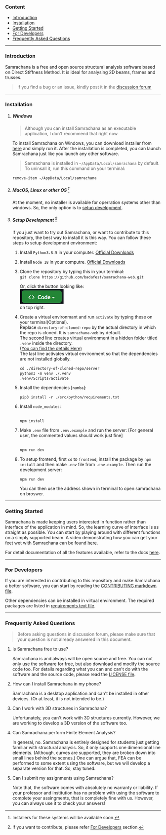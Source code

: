 ### Content <!-- omit in toc -->

- [Introduction](#introduction)
- [Installation](#installation)
- [Getting Started](#getting-started)
- [For Developers](#for-developers)
- [Frequently Asked Questions](#frequently-asked-questions)

---

### Introduction

Samrachana is a free and open source structural analysis software based on Direct Stiffness Method. It is ideal for analysing 2D beams, frames and trusses.

> If you find a bug or an issue, kindly post it in the [discussion forum](https://github.com/badafest/samrachana-web/discussions)

---

### Installation

1.  ##### Windows

    > Although you can install Samrachana as an executable application, I don't recommend that right now.

    To install Samrachana on Windows, you can download installer from [here](https://github.com/Badafest/samrachana-web/releases/download/v1.0.0/samrachana-1.0.0.Setup.exe) and simply run it. After the installation is completed, you can launch Samrachana just like you launch any other software.

    > Samrachana is installed in `~/AppData/Local/samrachana` by default. To uninsall it, run this command on your terminal:

    ```
    remove-item ~/AppData/Local/samrachana
    ```

2.  ##### MacOS, Linux or other OS [^1]

    [^1]: Installers for these systems will be available soon.

    At the moment, no installer is available for operration systems other than windows. So, the only option is to [setup development](#setup-development).

3.  ##### Setup Development [^2]

    [^2]: If you want to contribute, please refer [For Developers](#for-developers) section.

    If you just want to try out Samrachana, or want to contribute to this repository, the best way to install it is this way. You can follow these steps to setup development environment:

    1.  Install `Python3.8.5` in your computer. [Official Downloads](https://www.python.org/ftp/python/3.8.5)
    2.  Install `Node 18` in your computre. [Official Downloads](https://nodejs.org/dist/v18.13.0)
    3.  Clone the repository by typing this in your terminal:  
         `git clone https://github.com/badafest/samrachana-web.git`

        Or, click the button looking like:  
         ![clone button](./.github/img/code.png)  
         on top right.

    4.  Create a virtual environmant and run `activate` by typing these on your terminal(Optional).  
        Replace `directory-of-cloned-repo` by the actual directory in which the repo is cloned. It is `samrachana-web` by default.  
        The second line creates virtual environment in a hidden folder titled `.venv` inside the directory.  
        [(You can find the details Here)](https://docs.python.org/3/library/venv.html)  
        The last line activates virtual environment so that the dependencies are not installed globally.

        ```
        cd ./directory-of-cloned-repo/server
        python3 -m venv ./.venv
        .venv/Scripts/activate
        ```

    5.  Install the dependencies [`numba`]:

        ```
        pip3 install -r ./src/python/requirements.txt
        ```

    6.  Install `node_modules`:

        ```

        npm install
        ```

    7.  Make `.env` file from `.env.example` and run the server: [For general user, the commented values should work just fine]

        ```

        npm run dev
        ```

    8.  To setup frontend, first `cd` to `frontend`, install the package by `npm install` and then make `.env` file from `.env.example`. Then run the development server:

        ```
        npm run dev
        ```

        You can then use the address shown in terminal to open samrachana on broswer.

---

### Getting Started

Samrachana is made keeping users interested in function rather than interface of the application in mind. So, the learning curve of interface is as straight as possible. You can start by playing around with different functions on a simply supported beam. A video demonstrating how you can get your feet wet with Samrachana can be found [here](https://link-to-video).

For detail documentation of all the features available, refer to the docs [here](https://github.com/Badafest/samrachana-web/wiki).

---

### For Developers

If you are interested in contributing to this repository and make Samrachana a better software, you can start by reading the [CONTRIBUTING markdown file](./CONTRIBUTING.md).

Other dependencies can be installed in virtual environment. The required packages are listed in [requirements text file](src/requirements.txt).

---

### Frequently Asked Questions

> Before asking questions in discussion forum, please make sure that your question is not already answered in this document.

1. Is Samrachana free to use?

   Samrachana is and always will be open source and free. You can not only use the software for free, but also download and modify the source code too. For details regarding what you can and can't do with the software and the source code, please read the [LICENSE file](LICENSE).

2. How can I install Samrachana in my phone?

   Samrachana is a desktop application and can't be installed in other devices. (Or at least, it is not intended to be.)

3. Can I work with 3D structures in Samrachana?

   Unfortunately, you can't work with 3D structures currently. However, we are working to develop a 3D version of the software too.

4. Can Samrachana perform Finite Element Analysis?

   In general, no. Samrachana is entirely designed for students just getting familiar with structural analysis. So, it only supports one dimensional line elements. (Although, curves are supported, they are broken down into small lines behind the scenes.) One can argue that, FEA can be performed to some extent using the software, but we will develop a separate version for that. So, stay tuned.

5. Can I submit my assignments using Samrachana?

   Note that, the software comes with absolutely no warranty or liability. If your professor and institution has no problem with using the software to complete your assingments, that is completely fine with us. However, you can always use it to check your answers!
